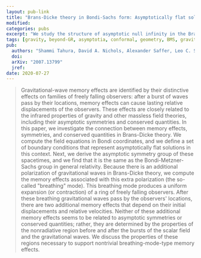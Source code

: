 ```yaml
---
layout: pub-link
title: "Brans-Dicke theory in Bondi-Sachs form: Asymptotically flat solutions, asymptotic symmetries and gravitational-wave memory effects"
modified:
categories: pubs
excerpt: "We study the structure of asymptotic null infinity in the Brans-Dicke theory of gravity"
tags: [gravity, beyond-GR, asymptotia, conformal, geometry, BMS, gravitational waves]
pub:
  authors: "Shammi Tahura, David A. Nichols, Alexander Saffer, Leo C. Stein, Kent Yagi"
  doi:
  arXiv: "2007.13799"
  jref:
date: 2020-07-27
---
```


> Gravitational-wave memory effects are identified by their
> distinctive effects on families of freely falling observers: after a
> burst of waves pass by their locations, memory effects can cause
> lasting relative displacements of the observers. These effects are
> closely related to the infrared properties of gravity and other
> massless field theories, including their asymptotic symmetries and
> conserved quantities. In this paper, we investigate the connection
> between memory effects, symmetries, and conserved quantities in
> Brans-Dicke theory. We compute the field equations in Bondi
> coordinates, and we define a set of boundary conditions that
> represent asymptotically flat solutions in this context. Next, we
> derive the asymptotic symmetry group of these spacetimes, and we
> find that it is the same as the Bondi-Metzner-Sachs group in general
> relativity. Because there is an additional polarization of
> gravitational waves in Brans-Dicke theory, we compute the memory
> effects associated with this extra polarization (the so-called
> "breathing" mode). This breathing mode produces a uniform expansion
> (or contraction) of a ring of freely falling observers. After these
> breathing gravitational waves pass by the observers' locations,
> there are two additional memory effects that depend on their initial
> displacements and relative velocities. Neither of these additional
> memory effects seems to be related to asymptotic symmetries or
> conserved quantities; rather, they are determined by the properties
> of the nonradiative region before and after the bursts of the scalar
> field and the gravitational waves. We discuss the properties of
> these regions necessary to support nontrivial breathing-mode-type
> memory effects.
